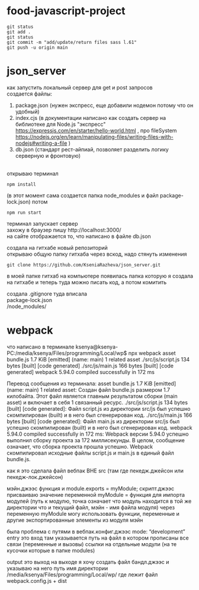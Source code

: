 # food-javascript-project

```
git status 
git add . 
git status 
git commit -m "add/update/return files sass l.61" 
git push -u origin main
```

# json_server

как запустить локальный сервер для get и post запросов <br>
создается файлы: <br>
1. package.json (нужен экспресс, еще добавили нодемон потому что он удобный)
2. index.cjs (в документации написано как создать сервер на библиотеке для Node.js "экспресс" https://expressjs.com/en/starter/hello-world.html , про fileSystem https://nodejs.org/en/learn/manipulating-files/writing-files-with-nodejs#writing-a-file )
3. db.json (стандарт рест-айпиай, позволяет разделить логику серверную и фронтовую)



<br>
открываю терминал

```
npm install 
```

(в этот момент сама создается папка node_modules и файл package-lock.json)
потом 

```
npm run start 
```

терминал запускает сервер <br>
захожу в браузер пишу http://localhost:3000/ <br>
на сайте отображается то, что написано в файле db.json <br>


создала на гитхабе новый репозиторий <br>
открываю общую папку гитхаба через вскод, надо стянуть изменения

```
git clone https://github.com/KseniaRazheva/json_server.git
```

в моей папке гитхаб на компьютере появилась папка которую я создала на гитхабе и теперь туда можно писать код, а потом комитить

создала .gitignore туда вписала <br>
package-lock.json <br>
/node_modules/


# webpack

что написано в терминале
ksenya@ksenya-PC:/media/ksenya/Files/programming/Local/wp$ npx webpack
asset bundle.js 1.7 KiB [emitted] (name: main) 1 related asset
./src/js/script.js 134 bytes [built] [code generated]
./src/js/main.js 166 bytes [built] [code generated]
webpack 5.94.0 compiled successfully in 172 ms

Перевод сообщения из терминала:
asset bundle.js 1.7 KiB [emitted] (name: main) 1 related asset: Создан файл bundle.js размером 1.7 килобайта. Этот файл является главным результатом сборки (main asset) и включает в себя 1 связанный ресурс.
./src/js/script.js 134 bytes [built] [code generated]: Файл script.js из директории src/js был успешно скомпилирован (built) и в него был сгенерирован код.
./src/js/main.js 166 bytes [built] [code generated]: Файл main.js из директории src/js был успешно скомпилирован (built) и в него был сгенерирован код.
webpack 5.94.0 compiled successfully in 172 ms: Webpack версии 5.94.0 успешно выполнил сборку проекта за 172 миллисекунды.
В целом, сообщение означает, что сборка проекта прошла успешно. Webpack скомпилировал исходные файлы script.js и main.js в единый файл bundle.js.

как я это сделала
файл вебпак ВНЕ src (там где пекедж.джейсон или пекедж-лок.джейсон)

мэйн.джээс функция и module.exports = myModule;
скрипт.джээс 
присваиваю значение переменной myModule = функция для импорта модулей (путь к модулю, точка означает что модуль находится в той же директории что и текущий файл, мэйн - имя файла модуля)
через переменную myModule могу использовать функции, переменные и другие экспортированные элементы из модуля мэйн

была проблема с путями в вебпак.конфиг.джээс
mode: “development”
entry это вход
там указывается путь на файл в котором прописаны все связи (переменные и вызовы) ссылки на отдельные модули (на те кусочки которые в папке modules)

output это выход
на выходе я хочу создать файл бандл.джээс
и указываю на него путь имя директории 
/media/ksenya/Files/programming/Local/wp/ где лежит файл webpack.config.js + dist


